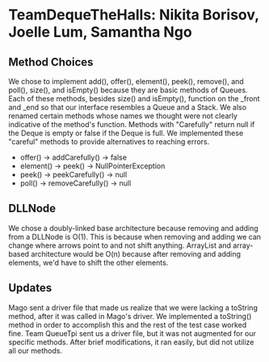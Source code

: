 # TeamDequeTheHalls: Nikita Borisov, Joelle Lum, Samantha Ngo
## Method Choices
We chose to implement add(), offer(), element(), peek(), remove(), and poll(), size(), and isEmpty() because they are basic methods of Queues.
Each of these methods, besides size() and isEmpty(), function on the _front and _end so that our interface resembles a Queue and a Stack.
We also renamed certain methods whose names we thought were not clearly indicative of the method's function. Methods with "Carefully" return null if the Deque is empty or false if the Deque is full. We implemented these "careful" methods to provide alternatives to reaching errors.
* offer() -> addCarefully() -> false
* element() -> peek() -> NullPointerException
* peek()  -> peekCarefully() -> null
* poll() -> removeCarefully() -> null
## DLLNode
We chose a doubly-linked base architecture because removing and adding from a DLLNode is O(1). This is because when removing and adding we can change where arrows point to and not shift anything. ArrayList and array-based architecture would be O(n) because after removing and adding elements, we'd have to shift the other elements. 
## Updates
Mago sent a driver file that made us realize that we were lacking a toString method, after it was called in Mago's driver. We implemented a toString() method in order to accomplish this and the rest of the test case worked fine.
Team QueueTpi sent us a driver file, but it was not augmented for our specific methods. After brief modifications, it ran easily, but did not utilize all our methods.

